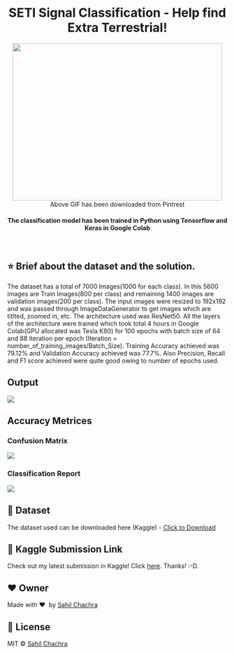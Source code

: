 <h1 align="center">SETI Signal Classification - Help find Extra Terrestrial!</h1>

<div align='center'>
<img src='https://github.com/SahilChachra/SETI_Image_Classification/blob/main/sampleImages/ufo.gif' width="480" height="360"><br>
Above GIF has been downloaded from Pintrest
</div>

<div align= "center">
  <h4>The classification model has been trained in Python using Tensorflow and Keras in Google Colab</h4>
</div>

&nbsp;&nbsp;&nbsp;&nbsp;&nbsp;&nbsp;&nbsp;&nbsp;&nbsp;&nbsp;&nbsp;&nbsp;&nbsp;&nbsp;&nbsp;&nbsp;&nbsp;&nbsp;&nbsp;&nbsp;&nbsp;&nbsp;&nbsp;&nbsp;&nbsp;&nbsp;&nbsp;&nbsp;
&nbsp;&nbsp;

## :star: Brief about the dataset and the solution.
The dataset has a total of 7000 Images(1000 for each class). In this 5600 images are Train Images(800 per class) and remaining 1400 images are validation images(200 per class). The input images were resized to 192x192 and was passed through ImageDataGenerator to get images which are titlted, zoomed in, etc. The architecture used was ResNet50. All the layers of the architecture were trained which took total 4 hours in Google Colab(GPU allocated was Tesla K80) for 100 epochs with batch size of 64 and 88 iteration per epoch (Iteration = number_of_training_images/Batch_Size).
Training Accuracy achieved was 79.12% and Validation Accuracy achieved was 77.7%. Also Precision, Recall and F1 score achieved were quite good owing to number of epochs used.

## Output
<img src='https://github.com/SahilChachra/SETI_Image_Classification/blob/main/sampleImages/op.png'></img>

## Accuracy Metrices
### Confusion Matrix
<img src='https://github.com/SahilChachra/SETI_Image_Classification/blob/main/sampleImages/cf_mat.png'></img>

### Classification Report
<img src='https://github.com/SahilChachra/SETI_Image_Classification/blob/main/sampleImages/classification_report.png'></img>

## :file_folder: Dataset
The dataset used can be downloaded here (Kaggle) - [Click to Download](https://www.kaggle.com/tentotheminus9/seti-data/home)

## :book: Kaggle Submission Link
Check out my latest submission in Kaggle! Click [here](https://www.kaggle.com/sahilchachra/2nd-wow-signal-resnet-50). Thanks! :-D.

## :heart: Owner
Made with :heart:&nbsp;  by [Sahil Chachra](https://github.com/SahilChachra)

## :eyes: License
MIT © [Sahil Chachra](https://github.com/SahilChachra/SETI_Image_Classification_Challenege/blob/main/LICENSE)
